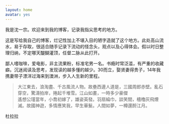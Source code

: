```yaml
---
layout: home
avatar: yes
---
```



我是沈一宗。欢迎来到我的博客，记录我指尖思考的地方。

这是写给我自己的博客，烂记性加上不堪入目的陋字造就了这个地方。此处高山流水，易于存取，很适合随手记录下流动的怪念头，观点以及心得体会。假以时日整理归纳，不定哪天醍醐灌顶，任督二脉从此打开。

鄙人嗜咖啡，爱电影，非主流果粉，标准宅男一名。书瘾时常泛滥，有严重的收藏癖。沉迷阅读及思考，发现读的越多懂的越少。30而立，娶贤妻得贵子，14年我携妻带子漂洋过海来到澳洲，步入人生新的里程。

> 大江東去，浪淘盡、千古風流人物。故壘西邊人道是，三國周郎赤壁。亂石穿空，驚濤拍岸，捲起千堆雪。江山如畫，一時多少豪傑  
> 遙想公瑾當年，小喬初嫁了，雄姿英發。羽扇綸巾，談笑間，檣櫓灰飛煙滅。故國神遊，多情應笑我，早生華髮。人間如夢，一樽還酹江月。  

杜拉拉

